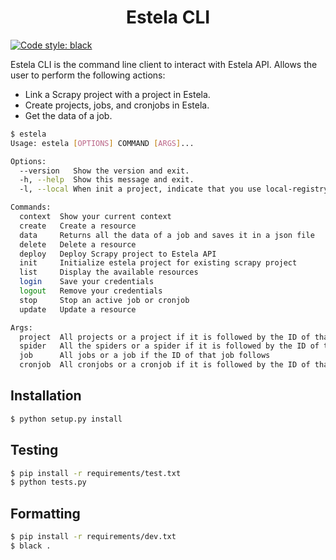<h1 align="center"> Estela CLI </h1>

[![Code style: black](https://img.shields.io/badge/code%20style-black-000000.svg)](https://github.com/psf/black)

Estela CLI is the command line client to interact with Estela API. Allows the user to perform the following actions:
- Link a Scrapy project with a project in Estela.
- Create projects, jobs, and cronjobs in Estela.
- Get the data of a job.

```bash
$ estela
Usage: estela [OPTIONS] COMMAND [ARGS]...

Options:
  --version   Show the version and exit.
  -h, --help  Show this message and exit.
  -l, --local When init a project, indicate that you use local-registry       

Commands:
  context  Show your current context
  create   Create a resource
  data     Returns all the data of a job and saves it in a json file
  delete   Delete a resource
  deploy   Deploy Scrapy project to Estela API
  init     Initialize estela project for existing scrapy project
  list     Display the available resources
  login    Save your credentials
  logout   Remove your credentials
  stop     Stop an active job or cronjob
  update   Update a resource

Args:
  project  All projects or a project if it is followed by the ID of that project
  spider   All the spiders or a spider if it is followed by the ID of that spider
  job      All jobs or a job if the ID of that job follows
  cronjob  All cronjobs or a cronjob if it is followed by the ID of that cronjob 
```

## Installation

```bash
$ python setup.py install
```

## Testing

```bash
$ pip install -r requirements/test.txt
$ python tests.py
```

## Formatting 

```bash
$ pip install -r requirements/dev.txt
$ black .
```
